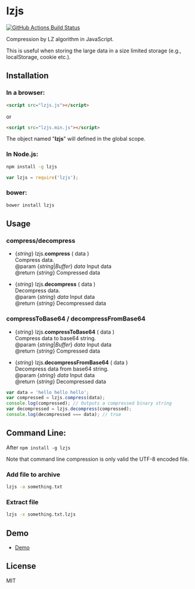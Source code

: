 lzjs
========

[![GitHub Actions Build Status](https://github.com/polygonplanet/lzjs/actions/workflows/ci.yml/badge.svg)](https://github.com/polygonplanet/lzjs/actions)

Compression by LZ algorithm in JavaScript.

This is useful when storing the large data in a size limited storage (e.g., localStorage, cookie etc.).

## Installation

### In a browser:

```html
<script src="lzjs.js"></script>
```

or

```html
<script src="lzjs.min.js"></script>
```

The object named "**lzjs**" will defined in the global scope.


### In Node.js:

```bash
npm install -g lzjs
```

```javascript
var lzjs = require('lzjs');
```

### bower:

```bash
bower install lzjs
```

## Usage

### compress/decompress

* {_string_} lzjs.**compress** ( data )  
  Compress data.  
  @param {_string_|_Buffer_} _data_ Input data  
  @return {_string_} Compressed data

* {_string_} lzjs.**decompress** ( data )  
  Decompress data.  
  @param {_string_} _data_ Input data  
  @return {_string_} Decompressed data

### compressToBase64 / decompressFromBase64

* {_string_} lzjs.**compressToBase64** ( data )  
  Compress data to base64 string.  
  @param {_string_|_Buffer_} _data_ Input data  
  @return {_string_} Compressed data

* {_string_} lzjs.**decompressFromBase64** ( data )  
  Decompress data from base64 string.  
  @param {_string_} _data_ Input data  
  @return {_string_} Decompressed data


```javascript
var data = 'hello hello hello';
var compressed = lzjs.compress(data);
console.log(compressed); // Outputs a compressed binary string
var decompressed = lzjs.decompress(compressed);
console.log(decompressed === data); // true
```

## Command Line:

After `npm install -g lzjs`

Note that command line compression is only valid the UTF-8 encoded file.

### Add file to archive

```bash
lzjs -a something.txt
```

### Extract file

```bash
lzjs -x something.txt.lzjs
```


## Demo

* [Demo](http://polygonplanet.github.io/lzjs/demo/)

## License

MIT


